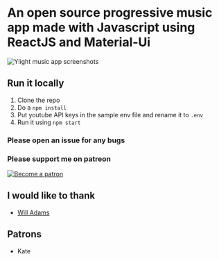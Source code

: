 # An open source progressive music app made with Javascript using ReactJS and Material-Ui
![Ylight music app screenshots](https://i.imgur.com/DKTItwI.png)



## Run it locally 
1. Clone the repo
2. Do a `npm install`
3. Put youtube API keys in the sample env file and rename it to `.env`
4. Run it using `npm start`



### Please open an issue for any bugs
### Please support me on patreon 
[![Become a patron](https://c5.patreon.com/external/logo/become_a_patron_button.png)](https://www.patreon.com/bePatron?u=7063971)

## I would like to thank
+ [Will Adams](https://github.com/bushblade)

## Patrons
+ Kate
